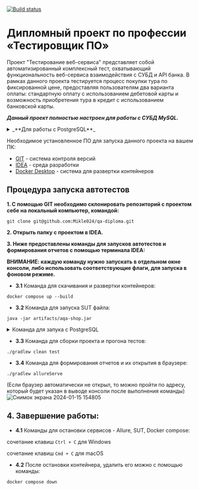 [![Build status](https://ci.appveyor.com/api/projects/status/ys0xwogudyhrnado?svg=true)](https://ci.appveyor.com/project/Mikle024/qa-diploma)

# **Дипломный проект по профессии «Тестировщик ПО»**

Проект "Тестирование веб-сервиса" представляет собой автоматизированный комплексный тест,
охватывающий функциональность веб-сервиса взаимодействия с СУБД и API банка.
В рамках данного проекта тестируется процесс покупки тура по фиксированной цене, предоставляя
пользователям два варианта оплаты: стандартную оплату с использованием дебетовой карты и
возможность приобретения тура в кредит с использованием банковской карты.

_**Данный проект полностью настроен для работы с СУБД MySQL.**_
<details><summary>_**Для работы с PostgreSQL**_</summary>

1. Во время запуска jar-файла используйте флаг --spring.config.name=application-postgresql

</details>

Необходимое установленное ПО для запуска данного проекта на вашем ПК:

- [GIT](https://git-scm.com/) - система контроля версий
- [IDEA](https://www.jetbrains.com/ru-ru/idea/) - среда разработки
- [Docker Desktop](https://www.docker.com/products/docker-desktop/) - система для развертки контейнеров

## **Процедура запуска автотестов**

**1. С помощью GIT необходимо склонировать репозиторий с проектом себе на локальный компьютер, командой:**

`git clone git@github.com:Mikle024/qa-diploma.git`

**2. Открыть папку с проектом в IDEA.**

**3. Ниже предоставлены команды для запусков автотестов и формирования отчетов с помощью терминала IDEA:**

**ВНИМАНИЕ: каждую команду нужно запускать в отдельном окне консоли, либо использовать соответствующие флаги, для
запуска в фоновом режиме.**

 - **3.1** Команда для скачивания и развертки контейнеров:

`docker compose up --build`

 - **3.2** Команда для запуска SUT файла:

`java -jar artifacts/aqa-shop.jar`
<details><summary>Команда для запука с PostgreSQL</summary>

1. `java -jar artifacts/aqa-shop.jar --spring.config.name=application-postgresql`

</details>

- **3.3** Команда для сборки проекта и прогона тестов:

`./gradlew clean test`

- **3.4** Команда для формирования отчетов и их открытия в браузере:

`./gradlew allureServe `

(Если браузер автоматически не открыл, то можно пройти по адресу, который будет указан в выводе консоли после выполнения
команды)
![Снимок экрана 2024-01-15 154805](https://github.com/Mikle024/qa-diploma/assets/142490585/147b32ca-375a-4ed2-8f63-8dc48121e6a4)


## 4. Завершение работы:

 - **4.1** Команды для остановки сервисов - Allure, SUT, Docker compose:

сочетание клавиш `Ctrl + C` для Windows

сочетание клавиш `Cmd + C` для macOS

 - **4.2** После остановки контейнера, удалить его можно с помощью команды:

`docker compose down`
